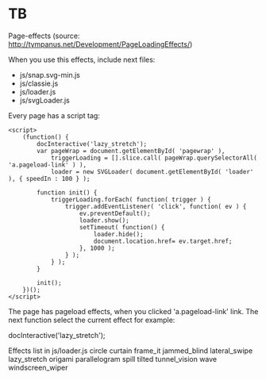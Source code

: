 # TB

Page-effects (source: http://tympanus.net/Development/PageLoadingEffects/)

When you use this effects, include next files:
- js/snap.svg-min.js
- js/classie.js
- js/loader.js
- js/svgLoader.js

Every page has a script tag:

	<script>
		(function() {
			docInteractive('lazy_stretch');
			var pageWrap = document.getElementById( 'pagewrap' ),
				triggerLoading = [].slice.call( pageWrap.querySelectorAll( 'a.pageload-link' ) ),
				loader = new SVGLoader( document.getElementById( 'loader' ), { speedIn : 100 } );
				
			function init() {
				triggerLoading.forEach( function( trigger ) {
					trigger.addEventListener( 'click', function( ev ) {
						ev.preventDefault();
						loader.show();
						setTimeout( function() {
							loader.hide();
							document.location.href= ev.target.href;
						}, 1000 );
					} );
				} );
			}

			init();
		})();
	</script>

The page has pageload effects, when you clicked 'a.pageload-link' link.
The next function select the current effect for example:

docInteractive('lazy_stretch');

Effects list in js/loader.js
circle
curtain
frame_it
jammed_blind
lateral_swipe
lazy_stretch
origami
parallelogram
spill
tilted
tunnel_vision
wave
windscreen_wiper
